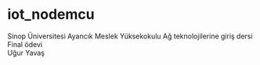 # iot_nodemcu
Sinop Üniversitesi Ayancık Meslek Yüksekokulu Ağ teknolojilerine giriş dersi Final ödevi   
Uğur Yavaş
